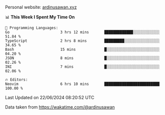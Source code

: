 Personal website: [ardinusawan.xyz](https://ardinusawan.xyz)

<!--START_SECTION:waka-->
📊 **This Week I Spent My Time On** 

```text
💬 Programming Languages: 
Go                       3 hrs 12 mins       █████████████░░░░░░░░░░░░   51.84 % 
TypeScript               2 hrs 8 mins        █████████░░░░░░░░░░░░░░░░   34.65 % 
Bash                     15 mins             █░░░░░░░░░░░░░░░░░░░░░░░░   04.20 % 
JSON                     8 mins              █░░░░░░░░░░░░░░░░░░░░░░░░   02.26 % 
INI                      7 mins              █░░░░░░░░░░░░░░░░░░░░░░░░   02.06 % 

🔥 Editors: 
Neovim                   6 hrs 10 mins       █████████████████████████   100.00 % 
```


 Last Updated on 22/06/2024 08:20:52 UTC
<!--END_SECTION:waka-->
Data taken from https://wakatime.com/@ardinusawan
